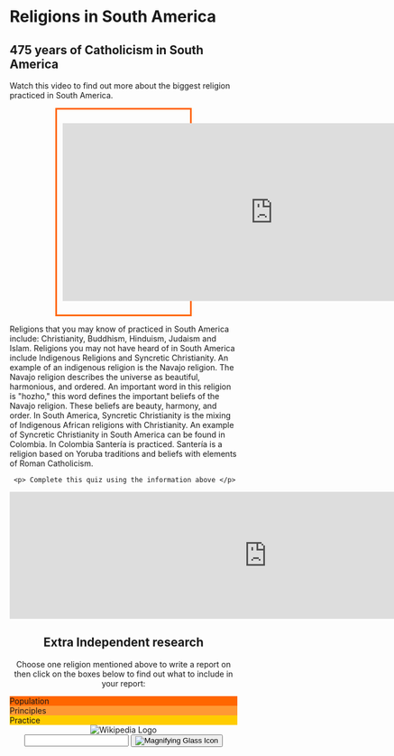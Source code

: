 <h1 dir="ltr">Religions in South America</h1>


<section>
<head>
<style>
.center {
  margin: auto;
  width: 60%;
  border: 3px solid #ff6600;
  padding: 10px;
}
</style>
</head>
<body>

<h2>475 years of Catholicism in South America</h2>
<p>Watch this video to find out more about the biggest religion practiced in South America.</p>

<div class="center">
  <p><div><iframe width="745" height="315" src="https://www.youtube.com/embed/MybwAFCMyM0" title="YouTube video player" frameborder="0" allow="accelerometer; autoplay; clipboard-write; encrypted-media; gyroscope; picture-in-picture" allowfullscreen></iframe></div></p>
</div>

</section>
 
 <p>Religions that you may know of practiced in South America include: Christianity, Buddhism, Hinduism, Judaism and Islam. Religions you may not have heard of in South America include Indigenous Religions and Syncretic Christianity. An example of an indigenous religion is the Navajo religion. The Navajo religion describes the universe as beautiful, harmonious, and ordered. An important word in this religion is "hozho," this word defines the important beliefs of the Navajo religion. These beliefs are beauty, harmony, and order. In South America, Syncretic Christianity is the mixing of Indigenous African religions with Christianity. An example of Syncretic Christianity in South America can be found in Colombia. In Colombia Santería is practiced. Santería is a religion based on Yoruba traditions and beliefs with elements of Roman Catholicism.</p>
 
     <p> Complete this quiz using the information above </p>
<iframe src="https://h5p.org/h5p/embed/1235840" width="911" height="225" frameborder="0" allowfullscreen="allowfullscreen" allow="geolocation *; microphone *; camera *; midi *; encrypted-media *" title="Example Content - Single Choice Set"></iframe><script src="https://h5p.org/sites/all/modules/h5p/library/js/h5p-resizer.js" charset="UTF-8"></script>
 
<head>
<meta name="viewport" content="width=device-width, initial-scale=1">
<style>
* {
  box-sizing: border-box;
}

body {
  margin: 0;
  font-family: Arial, Helvetica, sans-serif;
}

/* The grid: Three equal columns that floats next to each other */
.column {
  float: left;
  width: 33.33%;
  padding: 50px;
  text-align: center;
  font-size: 25px;
  cursor: pointer;
  color: white;
}

.containerTab {
  padding: 20px;
  color: white;
}

/* Clear floats after the columns */
.row:after {
  content: "";
  display: table;
  clear: both;
}

/* Closable button inside the container tab */
.closebtn {
  float: right;
  color: white;
  font-size: 35px;
  cursor: pointer;
}
</style>
</head>
<body>

<div style="text-align:center">
  <h2>Extra Independent research</h2>
  <p>Choose one religion mentioned above to write a report on then click on the boxes below to find out what to include in your report:</p>
</div>

<!-- Three columns -->
<div class="row">
  <div class="column" onclick="openTab('b1');" style="background:#ff6600;">
    Population
  </div>
  <div class="column" onclick="openTab('b2');" style="background:#ff9933;">
    Principles
  </div>
  <div class="column" onclick="openTab('b3');" style="background:#ffcc00;">
    Practice
  </div>
</div>

<!-- Full-width columns: (hidden by default) -->
<div id="b1" class="containerTab" style="display:none;background:#ff6600">
  <span onclick="this.parentElement.style.display='none'" class="closebtn">&times;</span>
  <h2>Population</h2>
  <p>Research the amount of people in South America that practice the religion</p>
</div>

<div id="b2" class="containerTab" style="display:none;background:#ff9933">
  <span onclick="this.parentElement.style.display='none'" class="closebtn">&times;</span>
  <h2>Prinicples</h2>
  <p>Research the core principles of the religion</p>
</div>

<div id="b3" class="containerTab" style="display:none;background:#ffcc00">
  <span onclick="this.parentElement.style.display='none'" class="closebtn">&times;</span>
  <h2>Practice</h2>
  <p>Research how the religion is practiced. For example, are there any special holy/spiritual days or times of the year.</p>
</div>

<script>
function openTab(tabName) {
  var i, x;
  x = document.getElementsByClassName("containerTab");
  for (i = 0; i < x.length; i++) {
    x[i].style.display = "none";
  }
  document.getElementById(tabName).style.display = "block";
}
</script>

  <header class="searchForm-container">
<img src="https://image.ibb.co/e6vOFQ/wikipedia.png" alt="Wikipedia Logo">
<form class="searchForm">       
        <input type="search" class="searchForm-input">
        <button type="submit" class="icon searchIcon">
          <img src="https://image.ibb.co/cpG8zk/search.png" alt="Magnifying Glass Icon">
        </button>
      </form>
</header>
<section class="searchResults"></section>

<script src="wiki.js"></script>

</body>
</html>
